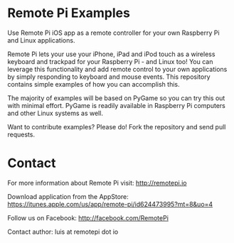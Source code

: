 Remote Pi Examples
==================

Use Remote Pi iOS app as a remote controller for your own Raspberry Pi and Linux applications.

Remote Pi lets your use your iPhone, iPad and iPod touch as a wireless keyboard and trackpad for your Raspberry Pi - and Linux too! You can leverage this functionality and add remote control to your own applications by simply responding to keyboard and mouse events. This repository contains simple examples of how you can accomplish this.

The majority of examples will be based on PyGame so you can try this out with minimal effort. PyGame is readily available in Raspberry Pi computers and other Linux systems as well. 

Want to contribute examples? Please do! Fork the repository and send pull requests.

Contact
=======

For more information about Remote Pi visit: http://remotepi.io

Download application from the AppStore: https://itunes.apple.com/us/app/remote-pi/id624473995?mt=8&uo=4

Follow us on Facebook: http://facebook.com/RemotePi

Contact author: luis at remotepi dot io

